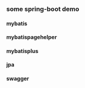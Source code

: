 ### some spring-boot demo

#### mybatis

#### mybatispagehelper

#### mybatisplus

#### jpa

#### swagger



